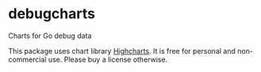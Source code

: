 debugcharts
===========

Charts for Go debug data

This package uses chart library [Highcharts](http://www.highcharts.com/). It is free for personal and non-commercial use. Please buy a license otherwise.
